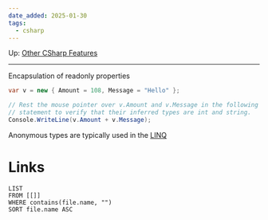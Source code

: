 ```yaml
---
date_added: 2025-01-30
tags:
  - csharp
---
```

Up: [Other CSharp Features](Other%20CSharp%20Features.md)
___
 Encapsulation of readonly properties
 ```cs
 var v = new { Amount = 108, Message = "Hello" };

// Rest the mouse pointer over v.Amount and v.Message in the following
// statement to verify that their inferred types are int and string.
Console.WriteLine(v.Amount + v.Message);
```
Anonymous types are typically used in the [LINQ](LINQ)
# Links
```dataview
LIST
FROM [[]]
WHERE contains(file.name, "")
SORT file.name ASC
```
